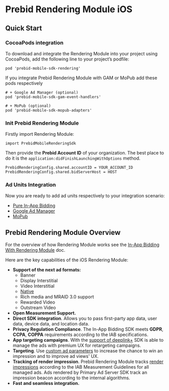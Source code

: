 # Prebid Rendering Module iOS

## Quick Start

### CocoaPods integration

To download and integrate the Rendering Module into your project using CocoaPods, add the following line to your project’s podfile:

```
pod 'prebid-mobile-sdk-rendering'
```

If you integrate Prebid Rendering Module with GAM or MoPub add these pods respectively

```
# + Google Ad Manager (optional)
pod 'prebid-mobile-sdk-gam-event-handlers'

# + MoPub (optional)
pod 'prebid-mobile-sdk-mopub-adapters'
```

### Init Prebid Rendering Module

Firstly import Rendering Module:

```
import PrebidMobileRenderingSdk
```

Then provide the **Prebid Account ID** of your organization. The best place to do it is the `application:didFinishLaunchingWithOptions` method.
 
```
PrebidRenderingConfig.shared.accountID = YOUR_ACCOUNT_ID
PrebidRenderingConfig.shared.bidServerHost = HOST
```

### Ad Units Integration

Now you are ready to add ad units respectively to your integration scenario:

- [Pure In-App Bidding](info-ios/integration-prebid/ios-in-app-bidding-pb-info.md)
- [Google Ad Manager](info-ios/integration-gam/ios-in-app-bidding-gam-info.md)
- [MoPub](info-ios/integration-mopub/ios-in-app-bidding-mopub-info.md)

## Prebid Rendering Module Overview

For the overview of how Rendering Module works see the [In-App Bidding With Rendering Module](info-modules/in-app-bidding-overview.md) doc.

Here are the key capabilities of the iOS Rendering Module:

- **Support of the next ad formats:**
    -   Banner
    -   Display Interstitial
    -   Video Interstitial
    -   [Native](info-modules/in-app-bidding-native-guidelines-info.md)
    -   Rich media and MRAID 3.0 support
    -   Rewarded Video
    -   Outstream Video
- **Open Measurement Support.**
- **Direct SDK integration**. Allows you to pass first-party app data,
    user data, device data, and location data.
-   **Privacy Regulation Compliance**. The In-App Bidding SDK meets **GDPR**, **CCPA**, **COPPA** requirements according to the IAB specifications.
-   **App targeting campaigns**. With the [support of deeplink+](info-modules/in-app-bidding-deeplinkplus.md) SDK is able to manage the ads with premium UX for retargeting campaigns.
-    **Targeting**. Use [custom ad parameters](info-ios/ios-sdk-parameters.md) to increase the chance to win an impression and to improve ad views' UX.
-   **Tracking of render impression**. Prebid Rendering Module tracks [render impressions](info-modules/in-app-bidding-impression-tracking.md) according to the IAB Measurement Guidelines for all managed ads. Ads rendered by Primary Ad Server SDK track an impression beacon according to the internal algorithms.
-   **Fast and seamless integration.**



